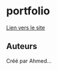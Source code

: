 # portfolio

[Lien vers le site](https://biaou-ahmed.github.io/portfolio/)

## Auteurs

Créé par Ahmed...
